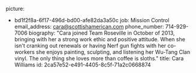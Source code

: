 picture:
  - bd1f2f8a-6f17-496d-bd00-afe82da3a50c
job: Mission Control
email_address: cara@scottishamerican.com
phone_number: 714-929-7006
biography: "Cara joined Team Roseville in October of 2013, bringing with her a strong work ethic and positive attitude. When she isn't cranking out renewals or having Nerf gun fights with her co-workers she enjoys painting, sculpting, and listening her Wu-Tang Clan vinyl. The only thing she loves more than coffee is sloths."
title: Cara Williams
id: 2ca57e52-e491-4405-8c5f-71a2c0668874
